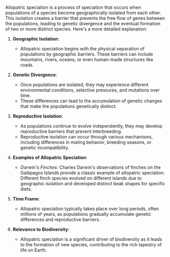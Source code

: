 Allopatric speciation is a process of speciation that occurs when populations of a species become geographically isolated from each other. This isolation creates a barrier that prevents the free flow of genes between the populations, leading to genetic divergence and the eventual formation of two or more distinct species. Here's a more detailed explanation:

1. **Geographic Isolation**:
    
    - Allopatric speciation begins with the physical separation of populations by geographic barriers. These barriers can include mountains, rivers, oceans, or even human-made structures like roads.

1. **Genetic Divergence**:
    - Once populations are isolated, they may experience different environmental conditions, selective pressures, and mutations over time.
    - These differences can lead to the accumulation of genetic changes that make the populations genetically distinct.

1. **Reproductive Isolation**:
    - As populations continue to evolve independently, they may develop reproductive barriers that prevent interbreeding.
    - Reproductive isolation can occur through various mechanisms, including differences in mating behavior, breeding seasons, or genetic incompatibility.

1. **Examples of Allopatric Speciation**:
    - _Darwin's Finches_: Charles Darwin's observations of finches on the Galápagos Islands provide a classic example of allopatric speciation. Different finch species evolved on different islands due to geographic isolation and developed distinct beak shapes for specific diets.

1. **Time Frame**:
    - Allopatric speciation typically takes place over long periods, often millions of years, as populations gradually accumulate genetic differences and reproductive barriers.

1. **Relevance to Biodiversity**:
    - Allopatric speciation is a significant driver of biodiversity as it leads to the formation of new species, contributing to the rich tapestry of life on Earth.